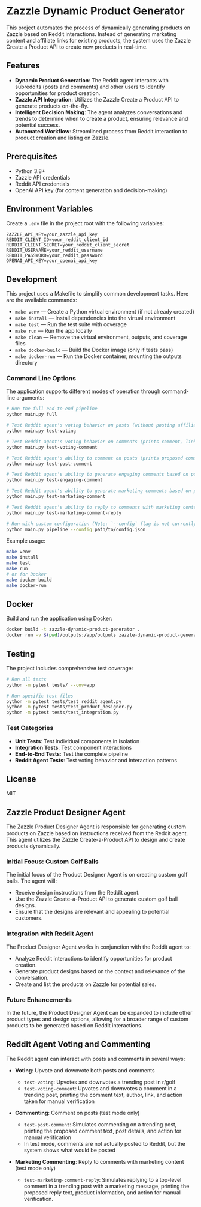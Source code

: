 # Zazzle Dynamic Product Generator

This project automates the process of dynamically generating products on Zazzle based on Reddit interactions. Instead of generating marketing content and affiliate links for existing products, the system uses the Zazzle Create a Product API to create new products in real-time.

## Features

- **Dynamic Product Generation**: The Reddit agent interacts with subreddits (posts and comments) and other users to identify opportunities for product creation.
- **Zazzle API Integration**: Utilizes the Zazzle Create a Product API to generate products on-the-fly.
- **Intelligent Decision Making**: The agent analyzes conversations and trends to determine when to create a product, ensuring relevance and potential success.
- **Automated Workflow**: Streamlined process from Reddit interaction to product creation and listing on Zazzle.

## Prerequisites

- Python 3.8+
- Zazzle API credentials
- Reddit API credentials
- OpenAI API key (for content generation and decision-making)

## Environment Variables

Create a `.env` file in the project root with the following variables:

```
ZAZZLE_API_KEY=your_zazzle_api_key
REDDIT_CLIENT_ID=your_reddit_client_id
REDDIT_CLIENT_SECRET=your_reddit_client_secret
REDDIT_USERNAME=your_reddit_username
REDDIT_PASSWORD=your_reddit_password
OPENAI_API_KEY=your_openai_api_key
```

## Development

This project uses a Makefile to simplify common development tasks. Here are the available commands:

- `make venv` — Create a Python virtual environment (if not already created)
- `make install` — Install dependencies into the virtual environment
- `make test` — Run the test suite with coverage
- `make run` — Run the app locally
- `make clean` — Remove the virtual environment, outputs, and coverage files
- `make docker-build` — Build the Docker image (only if tests pass)
- `make docker-run` — Run the Docker container, mounting the outputs directory

### Command Line Options

The application supports different modes of operation through command-line arguments:

```bash
# Run the full end-to-end pipeline
python main.py full

# Test Reddit agent's voting behavior on posts (without posting affiliate material)
python main.py test-voting

# Test Reddit agent's voting behavior on comments (prints comment, link, and action for manual verification)
python main.py test-voting-comment

# Test Reddit agent's ability to comment on posts (prints proposed comment and action for manual verification)
python main.py test-post-comment

# Test Reddit agent's ability to generate engaging comments based on post context
python main.py test-engaging-comment

# Test Reddit agent's ability to generate marketing comments based on post context and product info
python main.py test-marketing-comment

# Test Reddit agent's ability to reply to comments with marketing content
python main.py test-marketing-comment-reply

# Run with custom configuration (Note: `--config` flag is not currently implemented in main.py for modes other than 'pipeline')
python main.py pipeline --config path/to/config.json
```

Example usage:
```sh
make venv
make install
make test
make run
# or for Docker
make docker-build
make docker-run
```

## Docker

Build and run the application using Docker:

```bash
docker build -t zazzle-dynamic-product-generator .
docker run -v $(pwd)/outputs:/app/outputs zazzle-dynamic-product-generator
```

## Testing

The project includes comprehensive test coverage:

```bash
# Run all tests
python -m pytest tests/ --cov=app

# Run specific test files
python -m pytest tests/test_reddit_agent.py
python -m pytest tests/test_product_designer.py
python -m pytest tests/test_integration.py
```

### Test Categories

- **Unit Tests**: Test individual components in isolation
- **Integration Tests**: Test component interactions
- **End-to-End Tests**: Test the complete pipeline
- **Reddit Agent Tests**: Test voting behavior and interaction patterns

## License

MIT 

## Zazzle Product Designer Agent

The Zazzle Product Designer Agent is responsible for generating custom products on Zazzle based on instructions received from the Reddit agent. This agent utilizes the Zazzle Create-a-Product API to design and create products dynamically.

### Initial Focus: Custom Golf Balls

The initial focus of the Product Designer Agent is on creating custom golf balls. The agent will:

- Receive design instructions from the Reddit agent.
- Use the Zazzle Create-a-Product API to generate custom golf ball designs.
- Ensure that the designs are relevant and appealing to potential customers.

### Integration with Reddit Agent

The Product Designer Agent works in conjunction with the Reddit agent to:

- Analyze Reddit interactions to identify opportunities for product creation.
- Generate product designs based on the context and relevance of the conversation.
- Create and list the products on Zazzle for potential sales.

### Future Enhancements

In the future, the Product Designer Agent can be expanded to include other product types and design options, allowing for a broader range of custom products to be generated based on Reddit interactions.

## Reddit Agent Voting and Commenting

The Reddit agent can interact with posts and comments in several ways:

- **Voting**: Upvote and downvote both posts and comments
  - `test-voting`: Upvotes and downvotes a trending post in r/golf
  - `test-voting-comment`: Upvotes and downvotes a comment in a trending post, printing the comment text, author, link, and action taken for manual verification

- **Commenting**: Comment on posts (test mode only)
  - `test-post-comment`: Simulates commenting on a trending post, printing the proposed comment text, post details, and action for manual verification
  - In test mode, comments are not actually posted to Reddit, but the system shows what would be posted 

- **Marketing Commenting**: Reply to comments with marketing content (test mode only)
  - `test-marketing-comment-reply`: Simulates replying to a top-level comment in a trending post with a marketing message, printing the proposed reply text, product information, and action for manual verification. 